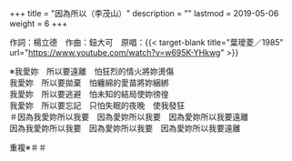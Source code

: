 +++
title = "因為所以（李茂山）"
description = ""
lastmod = 2019-05-06
weight = 6
+++

作詞：楊立德　作曲：鈕大可　原唱：{{< target-blank title="葉璦菱／1985" url="https://www.youtube.com/watch?v=w695K-YHkwg" >}}  

※我愛妳　所以要遠離　怕狂烈的情火將妳燙傷  
我愛妳　所以要拋棄　怕纏綿的愛苗將妳綑綁  
我愛妳　所以要逃避　怕未知的結局使妳徬徨  
我愛妳　所以要忘記　只怕失眠的夜晚　使我發狂  
＃因為我愛妳所以我要　因為愛妳所以我要　因為愛妳所以我要遠離  
因為我愛妳所以我要　因為愛妳所以我要　因為愛妳所以我要遠離  

重複※＃＃